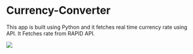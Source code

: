 # Currency-Converter
This app is built using Python and it fetches real time currency rate using API.
It Fetches rate from RAPID API.

<img src="https://drive.google.com/file/d/1wSJTw90lTs6vwYs02qMXEZuxsJOtD25r/view?usp=sharing"> </src>
